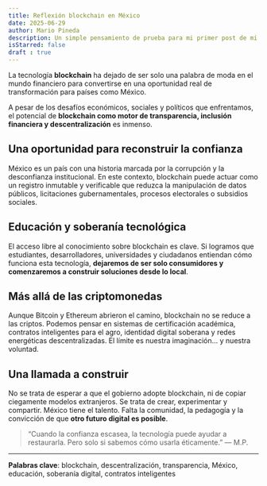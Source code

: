 ```yaml
---
title: Reflexión blockchain en México
date: 2025-06-29
author: Mario Pineda
description: Un simple pensamiento de prueba para mi primer post de mi blog
isStarred: false
draft : true
---
```


La tecnología **blockchain** ha dejado de ser solo una palabra de moda en el mundo financiero para convertirse en una oportunidad real de transformación para países como México.

A pesar de los desafíos económicos, sociales y políticos que enfrentamos, el potencial de **blockchain como motor de transparencia, inclusión financiera y descentralización** es inmenso.

## Una oportunidad para reconstruir la confianza

México es un país con una historia marcada por la corrupción y la desconfianza institucional. En este contexto, blockchain puede actuar como un registro inmutable y verificable que reduzca la manipulación de datos públicos, licitaciones gubernamentales, procesos electorales o subsidios sociales.

## Educación y soberanía tecnológica

El acceso libre al conocimiento sobre blockchain es clave. Si logramos que estudiantes, desarrolladores, universidades y ciudadanos entiendan cómo funciona esta tecnología, **dejaremos de ser solo consumidores y comenzaremos a construir soluciones desde lo local**.

## Más allá de las criptomonedas

Aunque Bitcoin y Ethereum abrieron el camino, blockchain no se reduce a las criptos. Podemos pensar en sistemas de certificación académica, contratos inteligentes para el agro, identidad digital soberana y redes energéticas descentralizadas. El límite es nuestra imaginación... y nuestra voluntad.

## Una llamada a construir

No se trata de esperar a que el gobierno adopte blockchain, ni de copiar ciegamente modelos extranjeros. Se trata de crear, experimentar y compartir. México tiene el talento. Falta la comunidad, la pedagogía y la convicción de que **otro futuro digital es posible**.

> “Cuando la confianza escasea, la tecnología puede ayudar a restaurarla. Pero solo si sabemos cómo usarla éticamente.” — M.P.

---

**Palabras clave**: blockchain, descentralización, transparencia, México, educación, soberanía digital, contratos inteligentes